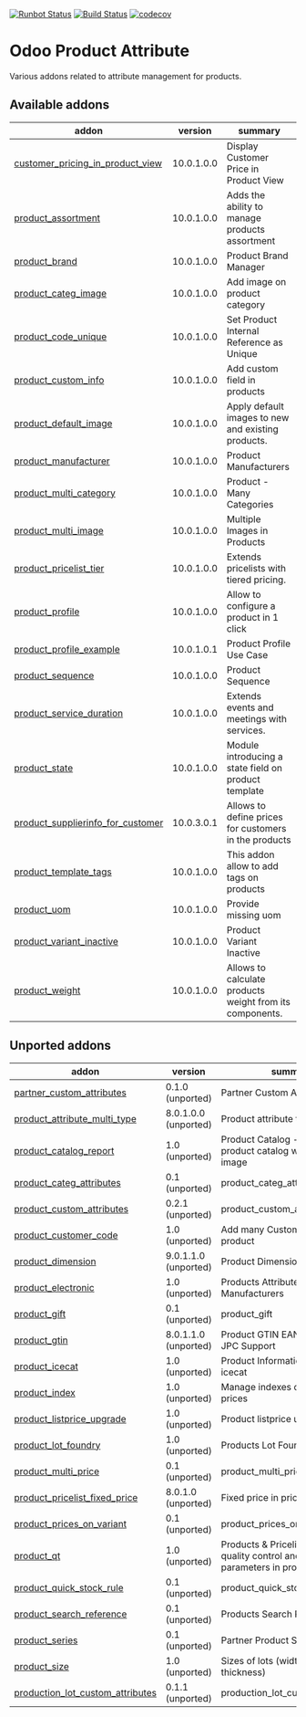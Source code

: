 [![Runbot Status](https://runbot.odoo-community.org/runbot/badge/flat/135/10.0.svg)](https://runbot.odoo-community.org/runbot/repo/github-com-oca-product-attribute-135)
[![Build Status](https://travis-ci.org/OCA/product-attribute.svg?branch=10.0)](https://travis-ci.org/OCA/product-attribute)
[![codecov](https://codecov.io/gh/OCA/product-attribute/branch/10.0/graph/badge.svg)](https://codecov.io/gh/OCA/product-attribute)

Odoo Product Attribute
======================

Various addons related to attribute management for products.

[//]: # (addons)

Available addons
----------------
addon | version | summary
--- | --- | ---
[customer_pricing_in_product_view](customer_pricing_in_product_view/) | 10.0.1.0.0 | Display Customer Price in Product View
[product_assortment](product_assortment/) | 10.0.1.0.0 | Adds the ability to manage products assortment
[product_brand](product_brand/) | 10.0.1.0.0 | Product Brand Manager
[product_categ_image](product_categ_image/) | 10.0.1.0.0 | Add image on product category
[product_code_unique](product_code_unique/) | 10.0.1.0.0 | Set Product Internal Reference as Unique
[product_custom_info](product_custom_info/) | 10.0.1.0.0 | Add custom field in products
[product_default_image](product_default_image/) | 10.0.1.0.0 | Apply default images to new and existing products.
[product_manufacturer](product_manufacturer/) | 10.0.1.0.0 | Product Manufacturers
[product_multi_category](product_multi_category/) | 10.0.1.0.0 | Product - Many Categories
[product_multi_image](product_multi_image/) | 10.0.1.0.0 | Multiple Images in Products
[product_pricelist_tier](product_pricelist_tier/) | 10.0.1.0.0 | Extends pricelists with tiered pricing.
[product_profile](product_profile/) | 10.0.1.0.0 | Allow to configure a product in 1 click
[product_profile_example](product_profile_example/) | 10.0.1.0.1 | Product Profile Use Case
[product_sequence](product_sequence/) | 10.0.1.0.0 | Product Sequence
[product_service_duration](product_service_duration/) | 10.0.1.0.0 | Extends events and meetings with services.
[product_state](product_state/) | 10.0.1.0.0 | Module introducing a state field on product template
[product_supplierinfo_for_customer](product_supplierinfo_for_customer/) | 10.0.3.0.1 | Allows to define prices for customers in the products
[product_template_tags](product_template_tags/) | 10.0.1.0.0 | This addon allow to add tags on products
[product_uom](product_uom/) | 10.0.1.0.0 | Provide missing uom
[product_variant_inactive](product_variant_inactive/) | 10.0.1.0.0 | Product Variant Inactive
[product_weight](product_weight/) | 10.0.1.0.0 | Allows to calculate products weight from its components.


Unported addons
---------------
addon | version | summary
--- | --- | ---
[partner_custom_attributes](partner_custom_attributes/) | 0.1.0 (unported) | Partner Custom Attributes
[product_attribute_multi_type](product_attribute_multi_type/) | 8.0.1.0.0 (unported) | Product attribute types
[product_catalog_report](product_catalog_report/) | 1.0 (unported) | Product Catalog - Print Report of product catalog with product image
[product_categ_attributes](product_categ_attributes/) | 0.1 (unported) | product_categ_attributes
[product_custom_attributes](product_custom_attributes/) | 0.2.1 (unported) | product_custom_attributes
[product_customer_code](product_customer_code/) | 1.0 (unported) | Add many Customers' Codes in product
[product_dimension](product_dimension/) | 9.0.1.1.0 (unported) | Product Dimension
[product_electronic](product_electronic/) | 1.0 (unported) | Products Attributes & Manufacturers
[product_gift](product_gift/) | 0.1 (unported) | product_gift
[product_gtin](product_gtin/) | 8.0.1.1.0 (unported) | Product GTIN EAN8 EAN13 UPC JPC Support
[product_icecat](product_icecat/) | 1.0 (unported) | Product Information Import from icecat
[product_index](product_index/) | 1.0 (unported) | Manage indexes on products prices
[product_listprice_upgrade](product_listprice_upgrade/) | 1.0 (unported) | Product listprice upgrade
[product_lot_foundry](product_lot_foundry/) | 1.0 (unported) | Products Lot Foundry
[product_multi_price](product_multi_price/) | 0.1 (unported) | product_multi_price
[product_pricelist_fixed_price](product_pricelist_fixed_price/) | 8.0.1.0 (unported) | Fixed price in pricelists
[product_prices_on_variant](product_prices_on_variant/) | 0.1 (unported) | product_prices_on_variant
[product_qt](product_qt/) | 1.0 (unported) | Products & Pricelists - Define quality control and testing parameters in product
[product_quick_stock_rule](product_quick_stock_rule/) | 0.1 (unported) | product_quick_stock_rule
[product_search_reference](product_search_reference/) | 0.1 (unported) | Products Search Reference
[product_series](product_series/) | 0.1 (unported) | Partner Product Series
[product_size](product_size/) | 1.0 (unported) | Sizes of lots (width, length, thickness)
[production_lot_custom_attributes](production_lot_custom_attributes/) | 0.1.1 (unported) | production_lot_custom_attributes

[//]: # (end addons)
